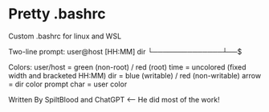 # Pretty .bashrc
Custom .bashrc for linux and WSL

Two-line prompt:
   user@host [HH:MM] dir 
       └──────────────┴──$

Colors:
   user/host   = green (non-root) / red (root)
   time        = uncolored (fixed width and bracketed HH:MM)
   dir         = blue (writable) / red (non-writable)
   arrow       = dir color
   prompt char = user color

Written By SpiltBlood and ChatGPT <-- He did most of the work!
